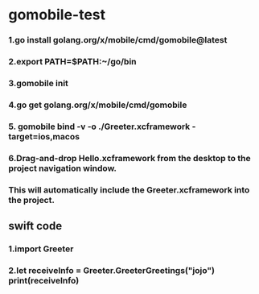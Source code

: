 # gomobile-test

### 1.go install golang.org/x/mobile/cmd/gomobile@latest

### 2.export PATH=$PATH:~/go/bin

### 3.gomobile init
### 4.go get golang.org/x/mobile/cmd/gomobile
### 5. gomobile bind -v -o ./Greeter.xcframework -target=ios,macos

### 6.Drag-and-drop Hello.xcframework from the desktop to the project navigation window.
 ###  This will automatically include the Greeter.xcframework into the project.

## swift code
 ### 1.import Greeter
 ### 2.let receiveInfo = Greeter.GreeterGreetings("jojo")  print(receiveInfo)

